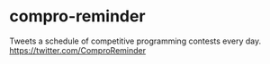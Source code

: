 # compro-reminder
Tweets a schedule of competitive programming contests every day.
https://twitter.com/ComproReminder
